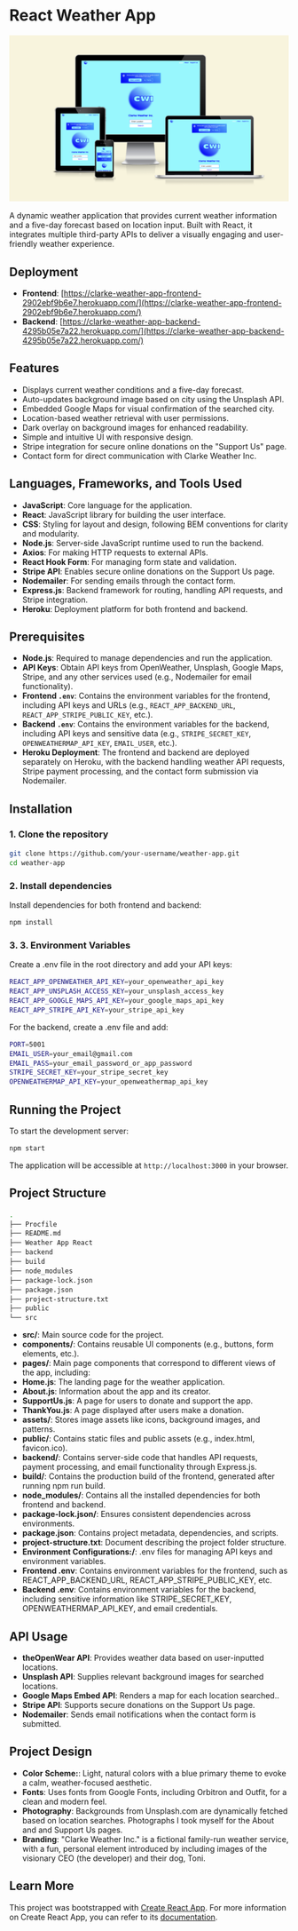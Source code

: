 
# React Weather App

![Project Screenshot](./src/assets/hero_image.png)

A dynamic weather application that provides current weather information and a five-day forecast based on location input. Built with React, it integrates multiple third-party APIs to deliver a visually engaging and user-friendly weather experience. 

## Deployment

- **Frontend**: [https://clarke-weather-app-frontend-2902ebf9b6e7.herokuapp.com/](https://clarke-weather-app-frontend-2902ebf9b6e7.herokuapp.com/)
- **Backend**: [https://clarke-weather-app-backend-4295b05e7a22.herokuapp.com/](https://clarke-weather-app-backend-4295b05e7a22.herokuapp.com/)

## Features
- Displays current weather conditions and a five-day forecast.
- Auto-updates background image based on city using the Unsplash API.
- Embedded Google Maps for visual confirmation of the searched city.
- Location-based weather retrieval with user permissions.
- Dark overlay on background images for enhanced readability.
- Simple and intuitive UI with responsive design.
- Stripe integration for secure online donations on the "Support Us" page.
- Contact form for direct communication with Clarke Weather Inc.

## Languages, Frameworks, and Tools Used
- **JavaScript**: Core language for the application.
- **React**: JavaScript library for building the user interface.
- **CSS**: Styling for layout and design, following BEM conventions for clarity and modularity.
- **Node.js**: Server-side JavaScript runtime used to run the backend.
- **Axios**: For making HTTP requests to external APIs.
- **React Hook Form**: For managing form state and validation.
- **Stripe API**: Enables secure online donations on the Support Us page.
- **Nodemailer**: For sending emails through the contact form.
- **Express.js**: Backend framework for routing, handling API requests, and Stripe integration.
- **Heroku**: Deployment platform for both frontend and backend.

## Prerequisites
- **Node.js**: Required to manage dependencies and run the application.
- **API Keys**: Obtain API keys from OpenWeather, Unsplash, Google Maps, Stripe, and any other services used (e.g., Nodemailer for email functionality).
- **Frontend `.env`**: Contains the environment variables for the frontend, including API keys and URLs (e.g., `REACT_APP_BACKEND_URL`, `REACT_APP_STRIPE_PUBLIC_KEY`, etc.).
- **Backend `.env`**: Contains the environment variables for the backend, including API keys and sensitive data (e.g., `STRIPE_SECRET_KEY`, `OPENWEATHERMAP_API_KEY`, `EMAIL_USER`, etc.).
- **Heroku Deployment**: The frontend and backend are deployed separately on Heroku, with the backend handling weather API requests, Stripe payment processing, and the contact form submission via Nodemailer.

## Installation

### 1. Clone the repository
   ```bash
   git clone https://github.com/your-username/weather-app.git
   cd weather-app
   ```

### 2. Install dependencies

Install dependencies for both frontend and backend:
   ```bash
   npm install
   ```

### 3. 3. Environment Variables

Create a .env file in the root directory and add your API keys:

```bash
REACT_APP_OPENWEATHER_API_KEY=your_openweather_api_key
REACT_APP_UNSPLASH_ACCESS_KEY=your_unsplash_access_key
REACT_APP_GOOGLE_MAPS_API_KEY=your_google_maps_api_key
REACT_APP_STRIPE_API_KEY=your_stripe_api_key
```

For the backend, create a .env file and add:

```bash
PORT=5001
EMAIL_USER=your_email@gmail.com
EMAIL_PASS=your_email_password_or_app_password
STRIPE_SECRET_KEY=your_stripe_secret_key
OPENWEATHERMAP_API_KEY=your_openweathermap_api_key
```

## Running the Project

To start the development server:

```bash
npm start
```

The application will be accessible at `http://localhost:3000` in your browser.

## Project Structure

```bash
.
├── Procfile
├── README.md
├── Weather App React
├── backend
├── build
├── node_modules
├── package-lock.json
├── package.json
├── project-structure.txt
├── public
└── src
```

- **src/**: Main source code for the project.
- **components/**: Contains reusable UI components (e.g., buttons, form elements, etc.).
- **pages/**: Main page components that correspond to different views of the app, including:
- **Home.js**: The landing page for the weather application.
- **About.js**: Information about the app and its creator.
- **SupportUs.js**: A page for users to donate and support the app.
- **ThankYou.js**: A page displayed after users make a donation.
- **assets/**: Stores image assets like icons, background images, and patterns.
- **public/**: Contains static files and public assets (e.g., index.html, favicon.ico).
- **backend/**: Contains server-side code that handles API requests, payment processing, and email functionality through Express.js.
- **build/**: Contains the production build of the frontend, generated after running npm run build.
- **node_modules/**: Contains all the installed dependencies for both frontend and backend.
- **package-lock.json/**: Ensures consistent dependencies across environments.
- **package.json**: Contains project metadata, dependencies, and scripts.
- **project-structure.txt**: Document describing the project folder structure.
- **Environment Configurations:/**: .env files for managing API keys and environment variables.
- **Frontend .env**: Contains environment variables for the frontend, such as REACT_APP_BACKEND_URL, REACT_APP_STRIPE_PUBLIC_KEY, etc.
- **Backend .env**: Contains environment variables for the backend, including sensitive information like STRIPE_SECRET_KEY, OPENWEATHERMAP_API_KEY, and email credentials.


## API Usage

- **theOpenWear API**: Provides weather data based on user-inputted locations.
- **Unsplash API**: Supplies relevant background images for searched locations.
- **Google Maps Embed API**: Renders a map for each location searched..
- **Stripe API**: Supports secure donations on the Support Us page.
- **Nodemailer**: Sends email notifications when the contact form is submitted.

## Project Design

- **Color Scheme:**: Light, natural colors with a blue primary theme to evoke a calm, weather-focused aesthetic.
- **Fonts**: Uses fonts from Google Fonts, including Orbitron and Outfit, for a clean and modern feel.
- **Photography**: Backgrounds from Unsplash.com are dynamically fetched based on location searches. Photographs I took myself for the About and and Support Us pages.
- **Branding**: "Clarke Weather Inc." is a fictional family-run weather service, with a fun, personal element introduced by including images of the visionary CEO (the developer) and their dog, Toni.

## Learn More
This project was bootstrapped with [Create React App](https://github.com/facebook/create-react-app). For more information on Create React App, you can refer to its [documentation](https://facebook.github.io/create-react-app/docs/getting-started).

